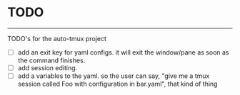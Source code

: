 # TODO

---

TODO's for the auto-tmux project

- [ ] add an exit key for yaml configs. it will exit the window/pane as soon as the command finishes.
- [ ] add session editing.
- [ ] add a variables to the yaml. so the user can say, "give me a tmux session called Foo with configuration in bar.yaml", that kind of thing
